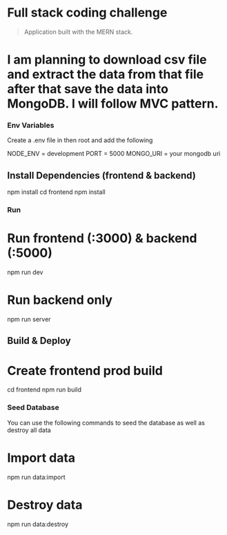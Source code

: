 # Full stack coding challenge

> Application built with the MERN stack.

# I am planning to download csv file and extract the data from that file after that save the data into MongoDB. I will follow MVC pattern.

### Env Variables

Create a .env file in then root and add the following

NODE_ENV = development
PORT = 5000
MONGO_URI = your mongodb uri

## Install Dependencies (frontend & backend)

npm install
cd frontend
npm install

### Run

# Run frontend (:3000) & backend (:5000)

npm run dev

# Run backend only

npm run server

## Build & Deploy

# Create frontend prod build

cd frontend
npm run build

### Seed Database

You can use the following commands to seed the database as well as destroy all data

# Import data

npm run data:import

# Destroy data

npm run data:destroy
